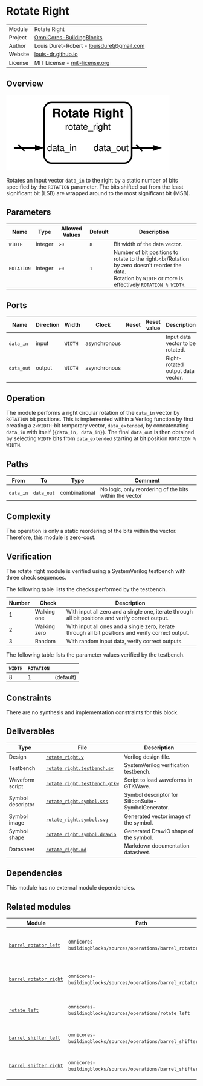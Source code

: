 # Rotate Right

|         |                                                                                  |
| ------- | -------------------------------------------------------------------------------- |
| Module  | Rotate Right                                                                     |
| Project | [OmniCores-BuildingBlocks](https://github.com/Louis-DR/OmniCores-BuildingBlocks) |
| Author  | Louis Duret-Robert - [louisduret@gmail.com](mailto:louisduret@gmail.com)         |
| Website | [louis-dr.github.io](https://louis-dr.github.io)                                 |
| License | MIT License - [mit-license.org](https://mit-license.org)                         |

## Overview

![rotate_right](rotate_right.symbol.svg)

Rotates an input vector `data_in` to the right by a static number of bits specified by the `ROTATION` parameter. The bits shifted out from the least significant bit (LSB) are wrapped around to the most significant bit (MSB).

## Parameters

| Name       | Type    | Allowed Values | Default | Description                                                                                                                                                      |
| ---------- | ------- | -------------- | ------- | ---------------------------------------------------------------------------------------------------------------------------------------------------------------- |
| `WIDTH`    | integer | `>0`           | `8`     | Bit width of the data vector.                                                                                                                                    |
| `ROTATION` | integer | `≥0`           | `1`     | Number of bit positions to rotate to the right.<br/Rotation by zero doesn't reorder the data.<br/>Rotation by `WIDTH` or more is effectively `ROTATION % WIDTH`. |

## Ports

| Name       | Direction | Width   | Clock        | Reset | Reset value | Description                       |
| ---------- | --------- | ------- | ------------ | ----- | ----------- | --------------------------------- |
| `data_in`  | input     | `WIDTH` | asynchronous |       |             | Input data vector to be rotated.  |
| `data_out` | output    | `WIDTH` | asynchronous |       |             | Right-rotated output data vector. |

## Operation

The module performs a right circular rotation of the `data_in` vector by `ROTATION` bit positions. This is implemented within a Verilog function by first creating a `2×WIDTH`-bit temporary vector, `data_extended`, by concatenating `data_in` with itself (`{data_in, data_in}`). The final `data_out` is then obtained by selecting `WIDTH` bits from `data_extended` starting at bit position `ROTATION % WIDTH`.

## Paths

| From      | To         | Type          | Comment                                                 |
| --------- | ---------- | ------------- | ------------------------------------------------------- |
| `data_in` | `data_out` | combinational | No logic, only reordering of the bits within the vector |

## Complexity

The operation is only a static reordering of the bits within the vector. Therefore, this module is zero-cost.

## Verification

The rotate right module is verified using a SystemVerilog testbench with three check sequences.

The following table lists the checks performed by the testbench.

| Number | Check        | Description                                                                                           |
| ------ | ------------ | ----------------------------------------------------------------------------------------------------- |
| 1      | Walking one  | With input all zero and a single one, iterate through all bit positions and verify correct output.   |
| 2      | Walking zero | With input all ones and a single zero, iterate through all bit positions and verify correct output.  |
| 3      | Random       | With random input data, verify correct outputs.                                                       |

The following table lists the parameter values verified by the testbench.

| `WIDTH` | `ROTATION` |           |
| ------- | ---------- | --------- |
| 8       | 1          | (default) |

## Constraints

There are no synthesis and implementation constraints for this block.

## Deliverables

| Type              | File                                                         | Description                                         |
| ----------------- | ------------------------------------------------------------ | --------------------------------------------------- |
| Design            | [`rotate_right.v`](rotate_right.v)                           | Verilog design file.                                |
| Testbench         | [`rotate_right.testbench.sv`](rotate_right.testbench.sv)     | SystemVerilog verification testbench.               |
| Waveform script   | [`rotate_right.testbench.gtkw`](rotate_right.testbench.gtkw) | Script to load waveforms in GTKWave.                |
| Symbol descriptor | [`rotate_right.symbol.sss`](rotate_right.symbol.sss)         | Symbol descriptor for SiliconSuite-SymbolGenerator. |
| Symbol image      | [`rotate_right.symbol.svg`](rotate_right.symbol.svg)         | Generated vector image of the symbol.               |
| Symbol shape      | [`rotate_right.symbol.drawio`](rotate_right.symbol.drawio)   | Generated DrawIO shape of the symbol.               |
| Datasheet         | [`rotate_right.md`](rotate_right.md)                         | Markdown documentation datasheet.                   |

## Dependencies

This module has no external module dependencies.

## Related modules

| Module                                                                    | Path                                                               | Comment                                    |
| ------------------------------------------------------------------------- | ------------------------------------------------------------------ | ------------------------------------------ |
| [`barrel_rotator_left`](../barrel_rotator_left/barrel_rotator_left.md)    | `omnicores-buildingblocks/sources/operations/barrel_rotator_left`  | Barrel rotator for dynamic left rotation.  |
| [`barrel_rotator_right`](../barrel_rotator_right/barrel_rotator_right.md) | `omnicores-buildingblocks/sources/operations/barrel_rotator_right` | Barrel rotator for dynamic right rotation. |
| [`rotate_left`](../rotate_left/rotate_left.md)                            | `omnicores-buildingblocks/sources/operations/rotate_left`          | Static left rotation with fixed amount.    |
| [`barrel_shifter_left`](../barrel_shifter_left/barrel_shifter_left.md)    | `omnicores-buildingblocks/sources/operations/barrel_shifter_left`  | Barrel shifter for dynamic left shift.     |
| [`barrel_shifter_right`](../barrel_shifter_right/barrel_shifter_right.md) | `omnicores-buildingblocks/sources/operations/barrel_shifter_right` | Barrel shifter for dynamic right shift.    |


